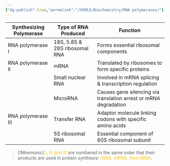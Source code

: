 ```yaml
---
{"dg-publish":true,"permalink":"/USMLE/Biochemistry/RNA polymerases/"}
---
```


| Synthesizing Polymerase | Type of RNA Produced          | Function                                                         |
| ----------------------- | ----------------------------- | ---------------------------------------------------------------- |
| RNA polymerase I        | 18S, 5.8S & 28S ribosomal RNA | Forms essential ribosomal components                             |
| RNA polymerase II       | mRNA                          | Translated by ribosomes to form specific proteins                |
|                         | Small nuclear RNA             | Involved in mRNA splicing & transcription regulation             |
|                         | MicroRNA                      | Causes gene silencing via translation arrest or mRNA degradation |
| RNA polymerase III      | Transfer RNA                  | Adaptor molecule linking codons with specific amino acids        |
|                         | 5S ribosomal RNA              | Essential component of 60S ribosomal subunit                     |

>[!Mnemonic] 
><font color="#ffc000">I, II, and III</font> are numbered in the same order that their products are used in protein synthesis: <font color="#ffc000">rRNA, mRNA, then tRNA</font>.

